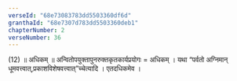 ```yaml
---
verseId: "68e73083783dd5503360df6d"
granthaId: "68e7307d783dd5503360deb1"
chapterNumber: 2
verseNumber: 36
---
```


(12) ॥ अधिकम् ॥ अन्वितोपयुक्तापुनरुक्तकृतकार्यप्रयोगः = अधिकम् । यथा “पर्वतो अग्निमान् धूमवत्त्वात्,प्रकाशविशेषवत्त्वात्”च्चेत्यादि । एतदधिकमेव । 
